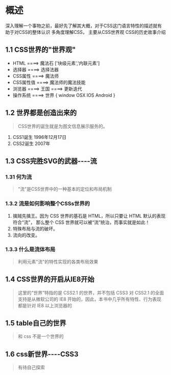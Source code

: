 # 概述
深入理解一个事物之前，最好先了解其大概，对于CSS这门语言特性的描述就有助于对CSS的整体认识
多角度理解CSS， 主要从CSS世界观 CSS的历史故事介绍
## 1.1 CSS世界的"世界观"
* HTML ====> 魔法石 ['块级元素','内联元素']
* 选择器 ====> 选择法器 
* CSS属性 ====> 魔法师 
* CSS属性值 ====> 魔法师的魔法技能
* 浏览器 ====> 王国 ====> 更新迭代 
* 操作系统 ====> 世界 { window OSX  IOS Android }
## 1.2 世界都是创造出来的
> CSS世界的诞生就是为图文信息展示服务的。
1. CSS1诞生 1996年12月17日 
2. CSS2诞生 2007年
## 1.3 CSS完胜SVG的武器----流
### 1.31 何为流
> "流"是CSS世界中的一种基本的定位和布局机制
### 1.3.2 流是如何影响整个CSSs世界的
1. 擒贼先擒王。因为 CSS 世界的基石是 HTML，所以只要让 HTML 默认的表现符合“流”，
那么整个 CSS 世界就可以被“流”统治，而事实就是如此！
2. 特殊布局与流的破坏。
3. 流向的改变。
### 1.3.3 什么是流体布局
>利用元素"流"的特性实现的各类布局效果
## 1.4 CSS世界的开启从IE8开始
> 这里的“世界”特指的是 CSS2.1 的世界，并不包括 CSS3 对 CSS2.1 的全面支持是从微软公司的 IE8 开始的，因此，本书中几乎所有特性、行为表现
都是针对 IE8 以上浏览器的
## 1.5 table自己的世界
> 和 css 不是一个世界的
## 1.6 css新世界----CSS3
> 有待自己探索